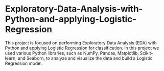 # Exploratory-Data-Analysis-with-Python-and-applying-Logistic-Regression
This project is focused on performing Exploratory Data Analysis (EDA) with Python and applying Logistic Regression for classification. In this project we used various Python libraries, such as NumPy, Pandas, Matplotlib, Scikit-learn, and Seaborn, to analyze and visualize the data and build a Logistic Regression model.
